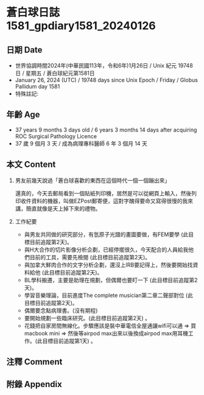 [_metadata_:encoding]: - "utf-8"
[_metadata_:language]: - "zh-Hant-TW"
[_metadata_:fileformat]: - "markdown"
[_metadata_:MIME_type]: - "text/plain"
[_metadata_:markdown_version]: - "commonmark version 0.30"
[_metadata_:markdown_spec]: - "https://spec.commonmark.org/0.30/"

# 蒼白球日誌1581_gpdiary1581_20240126 #

## 日期 Date ##

* 世界協調時間2024年(中華民國113年，令和6年)1月26日 / Unix 紀元 19748 日 / 星期五 / 蒼白球紀元第1581日
* January 26, 2024 (UTC) / 19748 days since Unix Epoch / Friday / Globus Pallidum day 1581
* 特殊註記:

## 年齡 Age ##

* 37 years 9 months 3 days old / 6 years 3 months 14 days after acquiring ROC Surgical Pathology Licence
* 37 歲 9 個月 3 天 / 成為病理專科醫師 6 年 3 個月 14 天

## 本文 Content ##

1. 男友前幾天說過「蒼白球喜歡的東西在這個時代一個一個蹦出來」

    還真的，今天去郵局看到一個貼紙列印機，居然是可以從網頁上輸入，然後列印收件資料的機器，叫做EZPost郵寄便，這對字醜得要命又寫得很慢的我來講，簡直就像是天上掉下來的禮物。

3. 工作紀要

    - 與男友共同做的研究部分，有氫原子光譜的畫圖要做，有FEM要學 (此目標目前追蹤第2天)。
    - 與H大合作的切片影像分析企劃，已經停擺很久，今天配合的人員給我他們目前的工具，需要先檢閱 (此目標目前追蹤第2天)。
    - 與加拿大鮮肉合作的文字分析企劃，還沒上IRB要記得上，然後要開始找資料給他 (此目標目前追蹤第2天)。
    - BL學科搬遷，主要是助理在規劃，但偶爾也要盯一下 (此目標目前追蹤第2天)。
    - 學習音樂理論，目前進度The complete musician第二章二聲部對位 (此目標目前追蹤第2天)。
    - 偶爾要念點病理書。(沒有期程)
    - 要開始規劃一些臨床研究。(此目標目前追蹤第2天) 。
    - 花錢把自家房間無線化。步驟應該是裝中華電信全屋通讓wifi可以通 => 買macbook mini => 然後等airpod max出來以後換成airpod max用耳機工作。(此目標目前追蹤第1天) 。

## 注釋 Comment ##

## 附錄 Appendix ##

